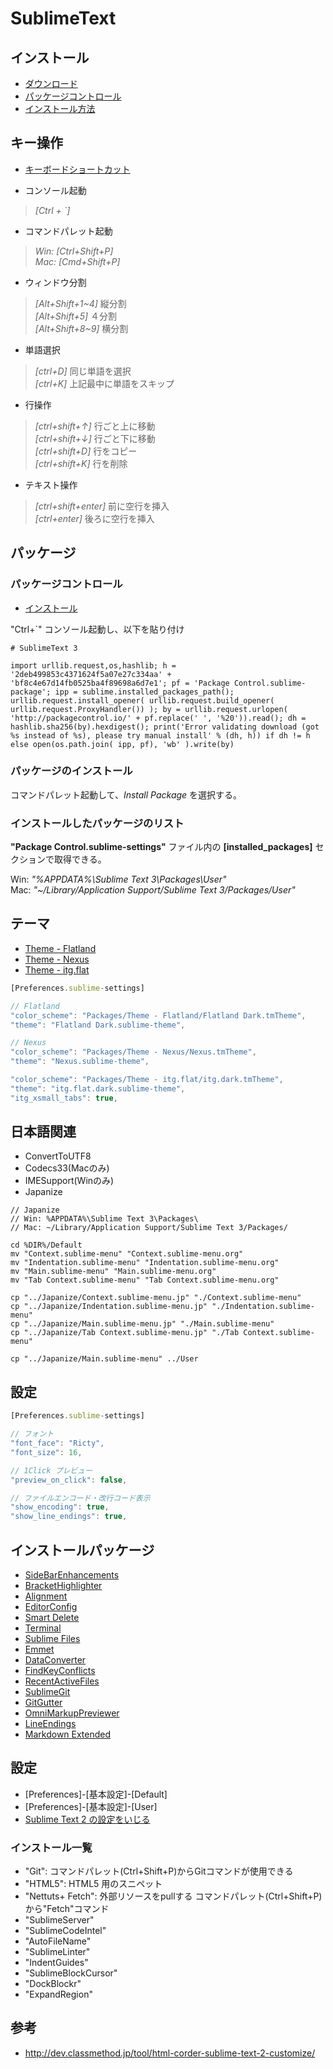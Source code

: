 # SublimeText

## インストール

- [ダウンロード](http://www.sublimetext.com/)
- [パッケージコントロール](http://wbond.net/sublime_packages/package_control)
- [インストール方法](http://wbond.net/sublime_packages/package_control/installation)

## キー操作

- [キーボードショートカット](http://wakamsha.github.io/dev.cm/appendix/cheatsheet/sublimetext.html)

- コンソール起動
> *[Ctrl + `]*

- コマンドパレット起動
> *Win: [Ctrl+Shift+P]*  
> *Mac: [Cmd+Shift+P]*  

- ウィンドウ分割
> *[Alt+Shift+1~4]* 縦分割  
> *[Alt+Shift+5]*   ４分割  
> *[Alt+Shift+8~9]* 横分割  

- 単語選択
> *[ctrl+D]* 同じ単語を選択  
> *[ctrl+K]* 上記最中に単語をスキップ  

- 行操作
> *[ctrl+shift+↑]* 行ごと上に移動  
> *[ctrl+shift+↓]* 行ごと下に移動  
> *[ctrl+shift+D]*  行をコピー  
> *[ctrl+shift+K]*  行を削除  

- テキスト操作
> *[ctrl+shift+enter]* 前に空行を挿入  
> *[ctrl+enter]*       後ろに空行を挿入  



## パッケージ

### パッケージコントロール

- [インストール](https://sublime.wbond.net/installation)

"Ctrl+`" コンソール起動し、以下を貼り付け

```
# SublimeText 3

import urllib.request,os,hashlib; h = '2deb499853c4371624f5a07e27c334aa' + 'bf8c4e67d14fb0525ba4f89698a6d7e1'; pf = 'Package Control.sublime-package'; ipp = sublime.installed_packages_path(); urllib.request.install_opener( urllib.request.build_opener( urllib.request.ProxyHandler()) ); by = urllib.request.urlopen( 'http://packagecontrol.io/' + pf.replace(' ', '%20')).read(); dh = hashlib.sha256(by).hexdigest(); print('Error validating download (got %s instead of %s), please try manual install' % (dh, h)) if dh != h else open(os.path.join( ipp, pf), 'wb' ).write(by)
```


### パッケージのインストール

コマンドパレット起動して、*Install Package* を選択する。

### インストールしたパッケージのリスト

**"Package Control.sublime-settings"** ファイル内の **[installed_packages]** セクションで取得できる。

Win: *"%APPDATA%\Sublime Text 3\Packages\User"*  
Mac: *"~/Library/Application Support/Sublime Text 3/Packages/User"*  


## テーマ

- [Theme - Flatland](https://github.com/thinkpixellab/flatland)
- [Theme - Nexus](https://github.com/EleazarCrusader/nexus-theme)
- [Theme - itg.flat]()

```js
[Preferences.sublime-settings]

// Flatland
"color_scheme": "Packages/Theme - Flatland/Flatland Dark.tmTheme",
"theme": "Flatland Dark.sublime-theme",

// Nexus
"color_scheme": "Packages/Theme - Nexus/Nexus.tmTheme",
"theme": "Nexus.sublime-theme",

"color_scheme": "Packages/Theme - itg.flat/itg.dark.tmTheme",
"theme": "itg.flat.dark.sublime-theme",
"itg_xsmall_tabs": true,
```


## 日本語関連

- ConvertToUTF8
- Codecs33(Macのみ)
- IMESupport(Winのみ)
- Japanize

```shell
// Japanize
// Win: %APPDATA%\Sublime Text 3\Packages\
// Mac: ~/Library/Application Support/Sublime Text 3/Packages/

cd %DIR%/Default
mv "Context.sublime-menu" "Context.sublime-menu.org"
mv "Indentation.sublime-menu" "Indentation.sublime-menu.org"
mv "Main.sublime-menu" "Main.sublime-menu.org"
mv "Tab Context.sublime-menu" "Tab Context.sublime-menu.org"

cp "../Japanize/Context.sublime-menu.jp" "./Context.sublime-menu"
cp "../Japanize/Indentation.sublime-menu.jp" "./Indentation.sublime-menu"
cp "../Japanize/Main.sublime-menu.jp" "./Main.sublime-menu"
cp "../Japanize/Tab Context.sublime-menu.jp" "./Tab Context.sublime-menu"

cp "../Japanize/Main.sublime-menu" ../User
```


## 設定

```js
[Preferences.sublime-settings]

// フォント
"font_face": "Ricty",
"font_size": 16,

// 1Click プレビュー 
"preview_on_click": false,

// ファイルエンコード・改行コード表示
"show_encoding": true,
"show_line_endings": true,
```


## インストールパッケージ

- [SideBarEnhancements](https://sublime.wbond.net/packages/SideBarEnhancements)
- [BracketHighlighter](https://sublime.wbond.net/packages/BracketHighlighter)
- [Alignment](https://sublime.wbond.net/packages/Alignment)
- [EditorConfig](https://sublime.wbond.net/packages/EditorConfig)
- [Smart Delete](https://sublime.wbond.net/packages/Smart%20Delete)
- [Terminal](https://sublime.wbond.net/packages/Terminal)
- [Sublime Files](https://sublime.wbond.net/packages/Sublime%20Files)
- [Emmet](https://sublime.wbond.net/packages/Emmet)
- [DataConverter](https://sublime.wbond.net/packages/DataConverter)
- [FindKeyConflicts](https://sublime.wbond.net/packages/FindKeyConflicts)
- [RecentActiveFiles](https://sublime.wbond.net/packages/RecentActiveFiles)
- [SublimeGit](https://sublime.wbond.net/packages/SublimeGit)
- [Git​Gutter](https://sublime.wbond.net/packages/GitGutter)
- [OmniMarkupPreviewer](https://sublime.wbond.net/packages/OmniMarkupPreviewer)
- [LineEndings](https://sublime.wbond.net/packages/LineEndings)
- [Markdown Extended](https://sublime.wbond.net/packages/Markdown%20Extended)


## 設定

- [Preferences]-[基本設定]-[Default]
- [Preferences]-[基本設定]-[User]
- [Sublime Text 2 の設定をいじる](http://blue-ham-cake1024.hatenablog.com/entry/2012/09/07/Sublime_Text_2_%E3%81%AE%E8%A8%AD%E5%AE%9A%E3%82%92%E3%81%84%E3%81%98%E3%82%8B)

### インストール一覧

- "Git": コマンドパレット(Ctrl+Shift+P)からGitコマンドが使用できる
- "HTML5": HTML5 用のスニペット
- "Nettuts+ Fetch": 外部リソースをpullする
コマンドパレット(Ctrl+Shift+P)から"Fetch"コマンド
- "SublimeServer"
- "SublimeCodeIntel"
- "AutoFileName"
- "SublimeLinter"
- "IndentGuides"
- "SublimeBlockCursor"
- "DockBlockr"
- "ExpandRegion"

## 参考

- <http://dev.classmethod.jp/tool/html-corder-sublime-text-2-customize/>






